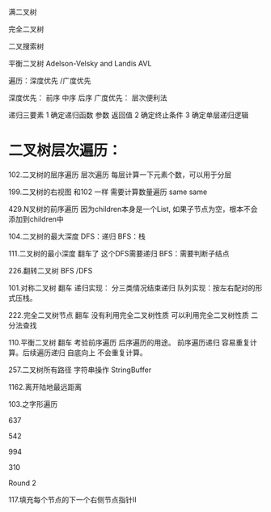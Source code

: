满二叉树 

完全二叉树

二叉搜索树

平衡二叉树 Adelson-Velsky and Landis  AVL

遍历：深度优先 /广度优先

深度优先： 前序 中序 后序
广度优先： 层次便利法

递归三要素 
1 确定递归函数 参数 返回值
2 确定终止条件
3 确定单层递归逻辑

# 二叉树层次遍历：

102.二叉树的层序遍历  层次遍历 每层计算一下元素个数，可以用于分层


199.二叉树的右视图 和102 一样 需要计算数量遍历  same same


429.N叉树的前序遍历     因为children本身是一个List, 如果子节点为空，根本不会添加到children中



104.二叉树的最大深度 DFS：递归   BFS：栈

111.二叉树的最小深度 翻车了 这个DFS需要递归   BFS：需要判断子结点


226.翻转二叉树 BFS /DFS

101.对称二叉树 翻车 递归实现： 分三类情况结束递归   队列实现：按左右配对的形式压栈。

222.完全二叉树节点 翻车 没有利用完全二叉树性质 可以利用完全二叉树性质 二分法查找

110.平衡二叉树 翻车 考验前序遍历 后序遍历的用途。 前序遍历递归 容易重复计算。后续遍历递归 自底向上 不会重复计算。

257.二叉树所有路径 字符串操作 StringBuffer

1162.离开陆地最远距离

103.之字形遍历


637

542

994

310




Round 2


117.填充每个节点的下一个右侧节点指针II  